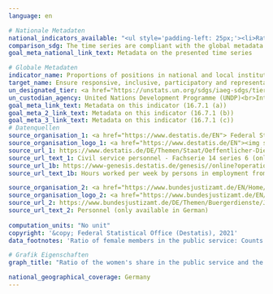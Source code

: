 ```yaml
---
language: en    

# Nationale Metadaten    
national_indicators_available: "<ul style='padding-left: 25px;'><li>Ratio of female members in the public service</li> <li> Ratio of female members in the judiciary</li></ul>"    
comparison_sdg: The time series are compliant with the global metadata.    
goal_meta_national_link_text: Metadata on the presented time series    

# Globale Metadaten    
indicator_name: Proportions of positions in national and local institutions, including (a) the legislatures; (b) the public service; and (c) the judiciary, compared to national distributions, by sex, age, persons with disabilities and population groups    
target_name: Ensure responsive, inclusive, participatory and representative decision-making at all levels    
un_designated_tier: <a href="https://unstats.un.org/sdgs/iaeg-sdgs/tier-classification/" title="Click here for more information on the UN tier classification."  target="_blank">Tier I/II</a>    
un_custodian_agency: United Nations Development Programme (UNDP)<br>Inter-Parliamentary Union (IPU)    
goal_meta_link_text: Metadata on this indicator (16.7.1 (a))    
goal_meta_2_link_text: Metadata on this indicator (16.7.1 (b))    
goal_meta_3_link_text: Metadata on this indicator (16.7.1 (c))        
# Datenquellen
source_organisation_1: <a href="https://www.destatis.de/EN"> Federal Statistical Office (Destatis) </a>
source_organisation_logo_1: <a href="https://www.destatis.de/EN"><img src="https://g205sdgs.github.io/sdg-indicators/public/OrgImgEn/destatis.png" alt="Logo destatis" style="height:60px; width:148px"/></a>
source_url_1: https://www.destatis.de/DE/Themen/Staat/Oeffentlicher-Dienst/Publikationen/Downloads-Oeffentlicher-Dienst/personal-oeffentlicher-dienst-2140600207004.html
source_url_text_1: Civil service personnel - Fachserie 14 series 6 (only available in German)
source_url_1b: https://www-genesis.destatis.de/genesis//online?operation=table&code=12211-0009&bypass=true&levelindex=1&levelid=1631708611371#abreadcrumb
source_url_text_1b: Hours worked per week by persons in employment from primary residence households – GENESIS online 12211-0009

source_organisation_2: <a href="https://www.bundesjustizamt.de/EN/Home/homepage_node.html"> Federal Office of Justice </a>
source_organisation_logo_2: <a href="https://www.bundesjustizamt.de/EN/Home/homepage_node.html"><img src="https://g205sdgs.github.io/sdg-indicators/public/OrgImgEn/bafj.png" alt="Logo bafj" style="height:60px; width:148px"/></a>
source_url_2: https://www.bundesjustizamt.de/DE/Themen/Buergerdienste/Justizstatistik/Personal/Personal_node.html
source_url_text_2: Personnel (only available in German)
    
computation_units: "No unit"    
copyright: '&copy; Federal Statistical Office (Destatis), 2021'    
data_footnotes: 'Ratio of female members in the public service: Counts public sector personnel at the federal and Länder levels; in full-time equivalents of employees as of 30 June of the respective year.<br>• Ratio of female members in the judiciary: Denominator: Female labor force.'    

# Grafik Eigenschaften    
graph_title: "Ratio of the women's share in the public service and the judiciary to the total workforce"    

national_geographical_coverage: Germany    
---
```


<span></span>